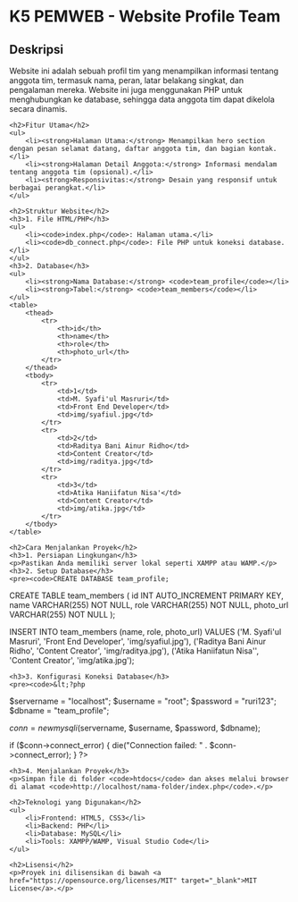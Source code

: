 <!DOCTYPE html>
<html lang="en">
<head>
    <meta charset="UTF-8">
    <meta name="viewport" content="width=device-width, initial-scale=1.0">
</head>
<body>
    <h1>K5 PEMWEB - Website Profile Team</h1>
    <h2>Deskripsi</h2>
    <p>Website ini adalah sebuah profil tim yang menampilkan informasi tentang anggota tim, termasuk nama, peran, latar belakang singkat, dan pengalaman mereka. Website ini juga menggunakan PHP untuk menghubungkan ke database, sehingga data anggota tim dapat dikelola secara dinamis.</p>

    <h2>Fitur Utama</h2>
    <ul>
        <li><strong>Halaman Utama:</strong> Menampilkan hero section dengan pesan selamat datang, daftar anggota tim, dan bagian kontak.</li>
        <li><strong>Halaman Detail Anggota:</strong> Informasi mendalam tentang anggota tim (opsional).</li>
        <li><strong>Responsivitas:</strong> Desain yang responsif untuk berbagai perangkat.</li>
    </ul>

    <h2>Struktur Website</h2>
    <h3>1. File HTML/PHP</h3>
    <ul>
        <li><code>index.php</code>: Halaman utama.</li>
        <li><code>db_connect.php</code>: File PHP untuk koneksi database.</li>
    </ul>
    <h3>2. Database</h3>
    <ul>
        <li><strong>Nama Database:</strong> <code>team_profile</code></li>
        <li><strong>Tabel:</strong> <code>team_members</code></li>
    </ul>
    <table>
        <thead>
            <tr>
                <th>id</th>
                <th>name</th>
                <th>role</th>
                <th>photo_url</th>
            </tr>
        </thead>
        <tbody>
            <tr>
                <td>1</td>
                <td>M. Syafi'ul Masruri</td>
                <td>Front End Developer</td>
                <td>img/syafiul.jpg</td>
            </tr>
            <tr>
                <td>2</td>
                <td>Raditya Bani Ainur Ridho</td>
                <td>Content Creator</td>
                <td>img/raditya.jpg</td>
            </tr>
            <tr>
                <td>3</td>
                <td>Atika Haniifatun Nisa'</td>
                <td>Content Creator</td>
                <td>img/atika.jpg</td>
            </tr>
        </tbody>
    </table>

    <h2>Cara Menjalankan Proyek</h2>
    <h3>1. Persiapan Lingkungan</h3>
    <p>Pastikan Anda memiliki server lokal seperti XAMPP atau WAMP.</p>
    <h3>2. Setup Database</h3>
    <pre><code>CREATE DATABASE team_profile;

CREATE TABLE team_members (
    id INT AUTO_INCREMENT PRIMARY KEY,
    name VARCHAR(255) NOT NULL,
    role VARCHAR(255) NOT NULL,
    photo_url VARCHAR(255) NOT NULL
);

INSERT INTO team_members (name, role, photo_url) VALUES
('M. Syafi\'ul Masruri', 'Front End Developer', 'img/syafiul.jpg'),
('Raditya Bani Ainur Ridho', 'Content Creator', 'img/raditya.jpg'),
('Atika Haniifatun Nisa\'', 'Content Creator', 'img/atika.jpg');
</code></pre>

    <h3>3. Konfigurasi Koneksi Database</h3>
    <pre><code>&lt;?php
$servername = "localhost";
$username = "root";
$password = "ruri123";
$dbname = "team_profile";

$conn = new mysqli($servername, $username, $password, $dbname);

if ($conn->connect_error) {
    die("Connection failed: " . $conn->connect_error);
}
?&gt;</code></pre>

    <h3>4. Menjalankan Proyek</h3>
    <p>Simpan file di folder <code>htdocs</code> dan akses melalui browser di alamat <code>http://localhost/nama-folder/index.php</code>.</p>

    <h2>Teknologi yang Digunakan</h2>
    <ul>
        <li>Frontend: HTML5, CSS3</li>
        <li>Backend: PHP</li>
        <li>Database: MySQL</li>
        <li>Tools: XAMPP/WAMP, Visual Studio Code</li>
    </ul>

    <h2>Lisensi</h2>
    <p>Proyek ini dilisensikan di bawah <a href="https://opensource.org/licenses/MIT" target="_blank">MIT License</a>.</p>
</body>
</html>
